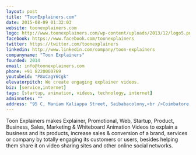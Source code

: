 ```yaml
---
layout: post
title: "ToonExplainers.com"
date: 2015-08-09 01:32:03
website: toonexplainers.com
logo: http://www.toonexplainers.com/wp-content/uploads/2013/12/logo5.png
facebook: https://www.facebook.com/toonexplainers
twitter: https://twitter.com/toonexplainers
linkedin: http://www.linkedin.com/company/toon-explainers
companyname: "Toon Explainers"
founded: 2014
email: info@toonexplainers.com
phone: +91 8220000769
youtubeid: "P8xCagY6Cgk"
elevatorpitch: We create engaging explainer videos.
biz: [service,internet]
tags: [startup, animation, videos, technology, internet]
adminnotes: ""
address: "95 C, Maniam Kaliappa Street, Saibabacolony,<br />Coimbatore, Tamilnadu - 641038, India."
---
```

Toon Explainers makes Explainer, Promotional, Web, Startup, Product, Business, Sales, Marketing & Whiteboard Animation Videos to explain a business and its products, increase sales & conversion of a brand, services or company by totally engaging its customers or users, besides helping them share it on video sharing sites and other online social networks.
